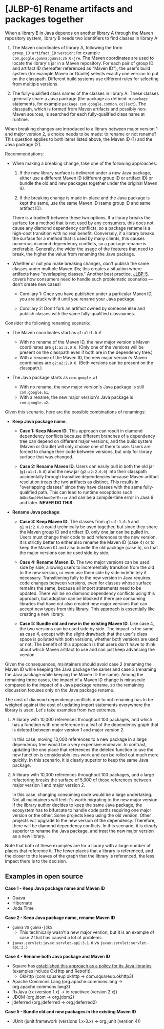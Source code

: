 # [JLBP-6] Rename artifacts and packages together

When a library B in Java depends on another library A through the Maven
repository system, library B needs two identifiers to find classes in library A:

1. The Maven coordinates of library A, following the form
   `group_ID:artifact_ID:version`; for example
   `com.google.guava:guava:26.0-jre`. The Maven coordinates are used to locate the
   library's jar in a Maven repository. For each pair of group ID and artifact ID
   (hereafter referenced as "Maven ID"), the user's build system (for example
   Maven or Gradle) selects exactly one version to put on
   the classpath. Different build systems use different rules for selecting
   from multiple versions.

2. The fully-qualified class names of the classes in library A. These classes
   generally share a Java package (the package as defined in `package`
   statements, for example `package com.google.common.collect`). The classpath,
   which is formed from Maven artifacts and possibly non-Maven sources, is
   searched for each fully-qualified class name at runtime.

When breaking changes are introduced to a library between major version 1 and
major version 2, a choice needs to be made: to rename or not rename? This
question applies to both items listed above, the Maven ID (1) and the Java
package (2).

Recommendations:

- When making a breaking change, take one of the following approaches:

  1. If the new library surface is delivered under a new Java package, either
     use a different Maven ID (different group ID or artifact ID) or bundle the
     old and new packages together under the original Maven ID.

  2. If the breaking change is made in-place and the Java package is kept the
     same, use the same Maven ID (same group ID and same artifact ID).

  There is a tradeoff between these two options. If a library breaks the
  surface for a method that is not used by any consumers, this does not cause
  any diamond dependency conflicts, so a package rename is
  a high-cost transition with no real benefit. Conversely, if a library breaks the
  surface for a method that is used by many clients, this causes numerous
  diamond dependency conflicts, so a package
  rename is preferable. Generally, the wider the usage of the features
  that need to break, the higher the value from renaming the Java package.
- Whether or not you make breaking changes, don't publish
  the same classes under multiple Maven IDs; this creates a situation where
  artifacts have "overlapping classes." Another best practice,
  [JLBP-5](JLBP-5.md), covers how consumers need to handle such problematic
  scenarios — don't create new cases!

  - Corollary 1: Once you have published under a particular Maven ID, you are
    stuck with it until you rename your Java package.

  - Corollary 2: Don't fork an artifact owned by someone else and publish
    classes with the same fully-qualified classnames.

Consider the following renaming scenario:

- The Maven coordinates start as `g1:a1:1.0.0`
  - With no rename of the Maven ID, the new major version's Maven coordinates
    are `g1:a1:2.0.0`. (Only one of the versions will be present on the
    classpath even if both are in the dependency tree.)
  - With a rename of the Maven ID, the new major version's Maven coordinates are
    `g2:a2:2.0.0`. (Both versions can be present on the classpath.)

- The Java package starts as `com.google.a1`
  - With no rename, the new major version's Java package is still
    `com.google.a1`.
  - With a rename, the new major version's Java package is `com.google.a2`.

Given this scenario, here are the possible combinations of renamings:

- **Keep Java package name**:
  - **Case 1: Keep Maven ID**. This approach can result in diamond
    dependency conflicts because different branches of a dependency tree can
    depend on different major versions, and the build system (Maven or Gradle)
    will only choose one of them to use. Users are forced to change their code
    between versions, but only for library surface that was changed.

  - **Case 2: Rename Maven ID**. Users can easily pull in both the old jar
    (`g1:a1:1.0.0`) and the new jar (`g2:a2:2.0.0`) into their classpath
    accidentally through transitive dependencies because Maven artifact
    resolution treats the two artifacts as distinct.  This results in
    "overlapping classes" since they have classes with the same fully-qualified
    path. This can lead to runtime exceptions such as`NoSuchMethodDefError`
    and can be a compile-time error in Java 9 and later. **NEVER DO THIS**.

- **Rename Java package**:
  - **Case 3: Keep Maven ID**. The classes from `g1:a1:1.0.0` and
    `g1:a1:2.0.0` could technically be used together, but since they share the
    Maven group ID and artifact ID, only one jar can be pulled in.
    Users must change their code to add references to the new version.
    It is strictly better to either also rename the Maven ID (case 4)
    or to keep the Maven ID and also bundle the old package (case 5), so that
    the major versions can be used side by side.

  - **Case 4: Rename Maven ID**. The two major versions can be used side by
    side, allowing users to incrementally transition from the old to the new
    version, or even use them side by side indefinitely if
    necessary. Transitioning fully to the new version in Java requires code
    changes between versions, even for classes whose surface remains the same,
    because all import statements need to be updated. There will be no diamond
    dependency conflicts using this approach, but adoption can be blocked if
    there are consuming libraries that have not also created new major versions
    that can accept new types from this library. This approach is essentially
    like creating a new library.
    
  - **Case 5: Bundle old and new in the existing Maven ID**. Like case 4, the
    two versions can be used side by side. The impact is the same as case 4,
    except with the slight drawback that the user's class space is polluted with
    both versions, whether both versions are used or not.
    The benefit of this approach is that users don't have to think about which
    Maven artifact to use and can just keep advancing the version.

Given the consequences, maintainers should avoid case 2
(renaming the Maven ID while keeping the Java package the same)
and case 3 (renaming the Java package while keeping the Maven ID the same).
Among the remaining three cases, the impact of a Maven ID change is minuscule compared
to the impact of a Java package rename, so the remaining discussion focuses
only on the Java package rename.

The cost of diamond dependency conflicts due to not renaming has to
be weighed against the cost of updating import statements everywhere the library
is used. Let's take examples from two extremes.

1. A library with 10,000 references throughout 100 packages, and which has a
   function with one reference in a leaf of the dependency graph that is deleted
   between major version 1 and major version 2.

   In this case, moving 10,000 references to a new package in a large dependency
   tree would be a very expensive endeavor. In contrast, updating the one place
   that references the deleted function to use the new function is
   considerably less work and can be rolled out much more quickly. In this
   scenario, it is clearly superior to keep the same Java package.

2. A library with 10,000 references throughout 100 packages, and a large
   refactoring breaks the surface of 5,000 of those references between major
   version 1 and major version 2.

   In this case, changing consuming code would be a large undertaking.
   Not all maintainers will feel it's worth migrating to the new
   major version. If the library author decides to keep the same Java
   package, the ecosystem has to bifurcate to handle code paths
   requiring one major version or the other.
   Some projects keep using the old version. Other projects will upgrade to the new version of
   the dependency.
   Therefore, there will be diamond dependency conflicts.
   In this scenario, it is clearly superior to rename the Java
   package, and treat the new major version as a new library.

Note that both of these examples are for a library with a large number of places
that reference it. The fewer places that a library is referenced, and the closer
to the leaves of the graph that the library is referenced, the less impact there
is to the decision.

Examples in open source
-----------------------

**Case 1 - Keep Java package name and Maven ID**
- Guava
- Hibernate
- Joda Time

**Case 2 - Keep Java package name, rename Maven ID**
- `guava` vs `guava-jdk5`
  - This technically wasn't a new major version, but it is an example of case 2
    that has caused a lot of problems.
- `javax.servlet:javax.servlet-api:3.1.0` vs  `javax.servlet:servlet-api:2.5`

**Case 4 - Rename both Java package and Maven ID**
- Square has [established this approach as a policy for its Java libraries](http://jakewharton.com/java-interoperability-policy-for-major-version-updates/)
  (examples include OkHttp and Retrofit).
  - OkHttp (com.squareup.okhttp -> com.squareup.okhttp3)
- Apache Commons Lang (org.apache.commons.lang -> org.apache.commons.lang3)
- RxJava (rx (version 1.x) -> io.reactivex (version 2.x))
- JDOM (org.jdom -> org.jdom2)
- jdeferred (org.jdeferred -> org.jdeferred2)

**Case 5 - Bundle old and new packages in the existing Maven ID**
- JUnit (junit.framework (versions 1.x-3.x) -> org.junit (version 4))
